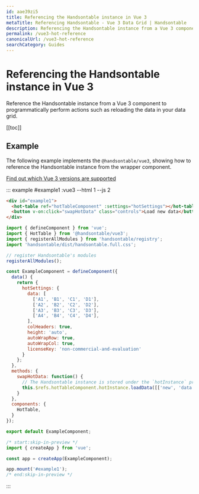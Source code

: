 ```yaml
---
id: aae39zi5
title: Referencing the Handsontable instance in Vue 3
metaTitle: Referencing Handsontable - Vue 3 Data Grid | Handsontable
description: Referencing the Handsontable instance from a Vue 3 component to programmatically perform actions such as reloading the data in your data grid.
permalink: /vue3-hot-reference
canonicalUrl: /vue3-hot-reference
searchCategory: Guides
---
```


# Referencing the Handsontable instance in Vue 3

Reference the Handsontable instance from a Vue 3 component to programmatically perform actions such as reloading the data in your data grid.

[[toc]]

## Example

The following example implements the `@handsontable/vue3`, showing how to reference the Handsontable instance from the wrapper component.

[Find out which Vue 3 versions are supported](@/guides/integrate-with-vue3/vue3-installation.md#vue-3-version-support)

::: example #example1 :vue3 --html 1 --js 2

```html
<div id="example1">
  <hot-table ref="hotTableComponent" :settings="hotSettings"></hot-table><br/>
  <button v-on:click="swapHotData" class="controls">Load new data</button>
</div>
```
```js
import { defineComponent } from 'vue';
import { HotTable } from '@handsontable/vue3';
import { registerAllModules } from 'handsontable/registry';
import 'handsontable/dist/handsontable.full.css';

// register Handsontable's modules
registerAllModules();

const ExampleComponent = defineComponent({
  data() {
    return {
      hotSettings: {
        data: [
          ['A1', 'B1', 'C1', 'D1'],
          ['A2', 'B2', 'C2', 'D2'],
          ['A3', 'B3', 'C3', 'D3'],
          ['A4', 'B4', 'C4', 'D4'],
        ],
        colHeaders: true,
        height: 'auto',
        autoWrapRow: true,
        autoWrapCol: true,
        licenseKey: 'non-commercial-and-evaluation'
      }
    };
  },
  methods: {
    swapHotData: function() {
      // The Handsontable instance is stored under the `hotInstance` property of the wrapper component.
      this.$refs.hotTableComponent.hotInstance.loadData([['new', 'data']]);
    }
  },
  components: {
    HotTable,
  }
});

export default ExampleComponent;

/* start:skip-in-preview */
import { createApp } from 'vue';

const app = createApp(ExampleComponent);

app.mount('#example1');
/* end:skip-in-preview */
```

:::
